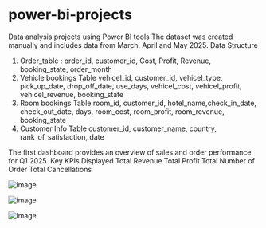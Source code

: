 # power-bi-projects
 Data analysis projects using Power BI tools
 The dataset was created manually and includes data from March, April and May 2025. 
 Data Structure 
 1. Order_table : 
    order_id, customer_id, Cost, Profit, Revenue, booking_state, order_month
 2. Vehicle bookings Table 
    vehicel_id, customer_id, vehicel_type, pick_up_date, drop_off_date, 
    use_days, vehicel_cost, vehicel_profit, vehicel_revenue, booking_state 
 3. Room bookings Table 
    room_id, customer_id, hotel_name,check_in_date, check_out_date, days,
    room_cost, room_profit, room_revenue, booking_state
 4. Customer Info Table
    customer_id, customer_name, country, rank_of_satisfaction, date
 
 The first dashboard provides an overview of sales and order performance for Q1 2025.
  Key KPIs Displayed 
  Total Revenue 
  Total Profit 
  Total Number of Order
  Total Cancellations 
 
 

 ![image](https://github.com/user-attachments/assets/c3fefd38-d412-4208-874f-3ddcd7947088)

 ![image](https://github.com/user-attachments/assets/42ebc025-27b9-4b3a-b2cf-e2e95a0d80d4)


 ![image](https://github.com/user-attachments/assets/206c201d-29c6-4bec-ae88-d3f9ae62b532)


 




